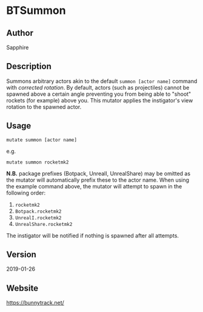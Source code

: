 # BTSummon

## Author
Sapphire

## Description
Summons arbitrary actors akin to the default `summon [actor name]` command with *corrected rotation*. By default, actors (such as projectiles) cannot be spawned above a certain angle preventing you from being able to "shoot" rockets (for example) above you. This mutator applies the instigator's view rotation to the spawned actor.

## Usage
`mutate summon [actor name]`

e.g.

`mutate summon rocketmk2`

**N.B.** package prefixes (Botpack, UnrealI, UnrealShare) may be omitted as the mutator will automatically prefix these to the actor name. When using the example command above, the mutator will attempt to spawn in the following order:

1. `rocketmk2`
1. `Botpack.rocketmk2`
1. `UnrealI.rocketmk2`
1. `UnrealShare.rocketmk2`

The instigator will be notified if nothing is spawned after all attempts.

## Version
2019-01-26

## Website
https://bunnytrack.net/

